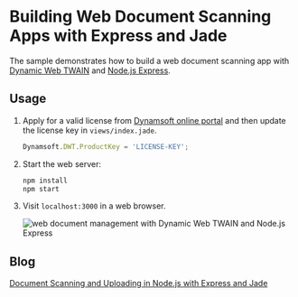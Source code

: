﻿# Building Web Document Scanning Apps with Express and Jade

The sample demonstrates how to build a web document scanning app with [Dynamic Web TWAIN](https://www.dynamsoft.com/web-twain/overview/) and [Node.js Express](https://expressjs.com/).

## Usage
1. Apply for a valid license from [Dynamsoft online portal](https://www.dynamsoft.com/customer/license/trialLicense?product=dwt) and then update the license key in `views/index.jade`.

    ```js
    Dynamsoft.DWT.ProductKey = 'LICENSE-KEY';
    ```
    
2. Start the web server:

    ```bash
    npm install
    npm start
    ```

3. Visit `localhost:3000` in a web browser.

    ![web document management with Dynamic Web TWAIN and Node.js Express](https://www.dynamsoft.com/codepool/img/2015/02/express_jade.png)

## Blog
[Document Scanning and Uploading in Node.js with Express and Jade](https://www.dynamsoft.com/codepool/document-scanning-nodejs-express-jade.html)
